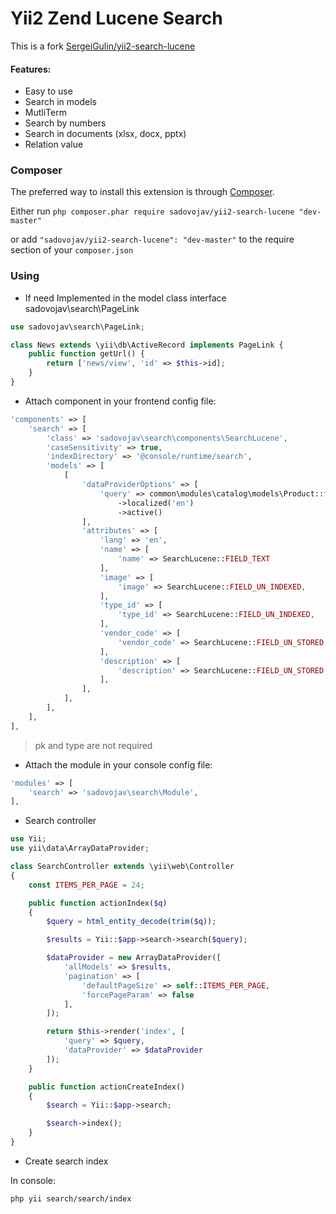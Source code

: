 # Yii2 Zend Lucene Search

This is a fork [SergeiGulin/yii2-search-lucene](https://github.com/SergeiGulin/yii2-search-lucene)

#### Features:
- Easy to use
- Search in models
- MutliTerm
- Search by numbers
- Search in documents (xlsx, docx, pptx)
- Relation value

### Composer

The preferred way to install this extension is through [Composer](http://getcomposer.org/).

Either run ```php composer.phar require sadovojav/yii2-search-lucene "dev-master"```

or add ```"sadovojav/yii2-search-lucene": "dev-master"``` to the require section of your ```composer.json```

### Using

* If need Implemented in the model class interface sadovojav\search\PageLink

```php
use sadovojav\search\PageLink;

class News extends \yii\db\ActiveRecord implements PageLink {
    public function getUrl() {
        return ['news/view', 'id' => $this->id];
    }
}
```

* Attach component in your frontend config file:

```php
'components' => [
    'search' => [
        'class' => 'sadovojav\search\components\SearchLucene',
        'caseSensitivity' => true,
        'indexDirectory' => '@console/runtime/search',
        'models' => [
            [
                'dataProviderOptions' => [
                    'query' => common\modules\catalog\models\Product::find()
                        ->localized('en')
                        ->active()
                ],
                'attributes' => [
                    'lang' => 'en',
                    'name' => [
                        'name' => SearchLucene::FIELD_TEXT
                    ],
                    'image' => [
                        'image' => SearchLucene::FIELD_UN_INDEXED,
                    ],
                    'type_id' => [
                        'type_id' => SearchLucene::FIELD_UN_INDEXED,
                    ],
                    'vendor_code' => [
                        'vendor_code' => SearchLucene::FIELD_UN_STORED,
                    ],
                    'description' => [
                        'description' => SearchLucene::FIELD_UN_STORED,
                    ],
                ],
            ],
        ],
    ],
],
```
> pk and type are not required

* Attach the module in your console config file:

```php
'modules' => [
    'search' => 'sadovojav\search\Module',
],
```

* Search controller

```php
use Yii;
use yii\data\ArrayDataProvider;

class SearchController extends \yii\web\Controller
{
    const ITEMS_PER_PAGE = 24;

    public function actionIndex($q)
    {
        $query = html_entity_decode(trim($q));

        $results = Yii::$app->search->search($query);

        $dataProvider = new ArrayDataProvider([
            'allModels' => $results,
            'pagination' => [
                'defaultPageSize' => self::ITEMS_PER_PAGE,
                'forcePageParam' => false
            ],
        ]);

        return $this->render('index', [
            'query' => $query,
            'dataProvider' => $dataProvider
        ]);
    }

    public function actionCreateIndex()
    {
        $search = Yii::$app->search;

        $search->index();
    }
}
```
* Create search index

In console:

```php yii search/search/index```
